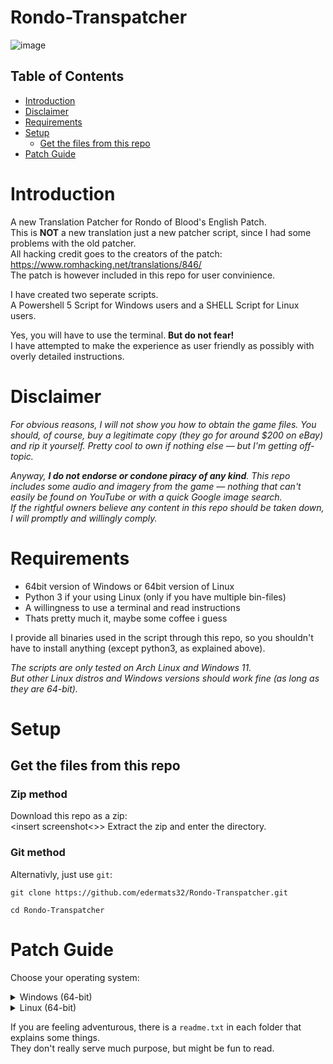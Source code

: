 # Rondo-Transpatcher
![image](https://github.com/user-attachments/assets/7be4009e-9ad8-4f20-a434-6456846d08f2)  
## Table of Contents
- [Introduction](#introduction)
- [Disclaimer](#disclaimer)
- [Requirements](#requirements)
- [Setup](#setup)
    + [Get the files from this repo](#get-the-files-from-this-repo)
- [Patch Guide](#patch-guide)

# Introduction

A new Translation Patcher for Rondo of Blood's English Patch.  
This is **NOT** a new translation just a new patcher script, since I had some problems with the old patcher.  
All hacking credit goes to the creators of the patch: https://www.romhacking.net/translations/846/  
The patch is however included in this repo for user convinience.

I have created two seperate scripts.  
A Powershell 5 Script for Windows users and a SHELL Script for Linux users.  

Yes, you will have to use the terminal. **But do not fear!**  
I have attempted to make the experience as user friendly as possibly with overly detailed instructions. 

# Disclaimer

*For obvious reasons, I will not show you how to obtain the game files. You should, of course, buy a legitimate copy (they go for around $200 on eBay) and rip it yourself. Pretty cool to own if nothing else — but I'm getting off-topic.*

*Anyway, **I do not endorse or condone piracy of any kind**. This repo includes some audio and imagery from the game — nothing that can't easily be found on YouTube or with a quick Google image search.  
If the rightful owners believe any content in this repo should be taken down, I will promptly and willingly comply.*

# Requirements
- 64bit version of Windows or 64bit version of Linux
- Python 3 if your using Linux (only if you have multiple bin-files)
- A willingness to use a terminal and read instructions
- Thats pretty much it, maybe some coffee i guess
  
I provide all binaries used in the script through this repo, so you shouldn't have to install anything (except python3, as explained above).  

*The scripts are only tested on Arch Linux and Windows 11.  
But other Linux distros and Windows versions should work fine (as long as they are 64-bit).*

# Setup
## Get the files from this repo
### Zip method
Download this repo as a zip:  
<insert screenshot<>>
Extract the zip and enter the directory.

### Git method
Alternativly, just use `git`:
```
git clone https://github.com/edermats32/Rondo-Transpatcher.git
```
```
cd Rondo-Transpatcher
```
# Patch Guide
Choose your operating system:

<details>
<summary>Windows (64-bit)</summary>

</details>

<details>
<summary>Linux (64-bit)</summary>

</details>

If you are feeling adventurous, there is a `readme.txt` in each folder that explains some things.  
They don't really serve much purpose, but might be fun to read.
